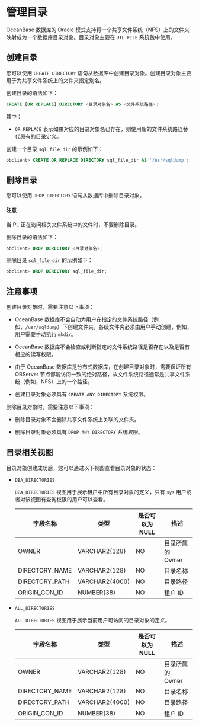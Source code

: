# 管理目录

OceanBase 数据库的 Oracle 模式支持将一个共享文件系统（NFS）上的文件夹映射成为一个数据库目录对象。目录对象主要在 `UTL_FILE` 系统包中使用。

## 创建目录

您可以使用 `CREATE DIRECTORY` 语句从数据库中创建目录对象。创建目录对象主要用于为共享文件系统上的文件夹指定别名。

创建目录的语法如下：

```sql
CREATE [OR REPLACE] DIRECTORY <目录对象名> AS <文件系统路径>；
```

其中：

* `OR REPLACE` 表示如果对应的目录对象名已存在，则使用新的文件系统路径替代原有的目录定义。

创建一个目录 `sql_file_dir` 的示例如下：

```sql
obclient> CREATE OR REPLACE DIRECTORY sql_file_dir AS '/usr/sqldump';
```

## 删除目录

您可以使用 `DROP DIRECTORY` 语句从数据库中删除目录对象。

<main id="notice" type='notice'>
<h4>注意</h4>
<p>当 PL 正在访问相关文件系统中的文件时，不要删除目录。</p>
</main>

删除目录的语法如下：

```sql
obclient> DROP DIRECTORY <目录对象名>;
```

删除目录 `sql_file_dir` 的示例如下：

```sql
obclient> DROP DIRECTORY sql_file_dir;
```

## 注意事项

创建目录对象时，需要注意以下事项：

* OceanBase 数据库不会自动为用户在指定的文件系统路径（例如，`/usr/sqldump`）下创建文件夹，各级文件夹必须由用户手动创建，例如，用户需要手动执行 `mkdir`。

* OceanBase 数据库不会检查或判断指定的文件系统路径是否存在以及是否有相应的读写权限。

* 由于 OceanBase 数据库是分布式数据库，在创建目录对象时，需要保证所有 OBServer 节点都能访问一致的绝对路径，故文件系统路径通常是共享文件系统（例如，NFS）上的一个路径。

* 创建目录对象必须具有 `CREATE ANY DIRECTORY` 系统权限。

删除目录对象时，需要注意以下事项：

* 删除目录对象不会删除共享文件系统上关联的文件夹。

* 删除目录对象必须具有 `DROP ANY DIRECTORY` 系统权限。

## 目录相关视图

目录对象创建成功后，您可以通过以下视图查看目录对象的状态：

* `DBA_DIRECTORIES`

  `DBA_DIRECTORIES` 视图用于展示租户中所有目录对象的定义，只有 `sys` 用户或者对该视图有查询权限的用户可以查看。
  
  |    **字段名称**    |     **类型**     | **是否可以为 NULL** |   **描述**    |
  |----------------|----------------|----------------|-------------|
  | OWNER          | VARCHAR2(128)  | NO             | 目录所属的 Owner |
  | DIRECTORY_NAME | VARCHAR2(128)  | NO             | 目录名称        |
  | DIRECTORY_PATH | VARCHAR2(4000) | NO             | 目录路径        |
  | ORIGIN_CON_ID  | NUMBER(38)     | NO             | 租户 ID       |

* `ALL_DIRECTORIES`

  `ALL_DIRECTORIES` 视图用于展示当前用户可访问的目录对象的定义。
  
  |    **字段名称**    |     **类型**     | **是否可以为 NULL** |   **描述**    |
  |----------------|----------------|----------------|-------------|
  | OWNER          | VARCHAR2(128)  | NO             | 目录所属的 Owner |
  | DIRECTORY_NAME | VARCHAR2(128)  | NO             | 目录名称        |
  | DIRECTORY_PATH | VARCHAR2(4000) | NO             | 目录路径        |
  | ORIGIN_CON_ID  | NUMBER(38)     | NO             | 租户 ID       |
